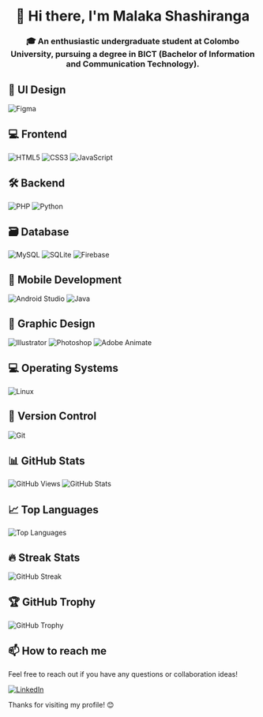 <h1 align="center">👋 Hi there, I'm Malaka Shashiranga</h1>
<h3 align="center">🎓 An enthusiastic undergraduate student at Colombo University, pursuing a degree in BICT (Bachelor of Information and Communication Technology).</h3>

## 🎨 UI Design
<p align="left"> 
  <img src="https://img.shields.io/badge/Figma-F24E1E?style=for-the-badge&logo=figma&logoColor=white" alt="Figma" />
</p>

## 💻 Frontend
<p align="left">
  <img src="https://img.shields.io/badge/HTML5-E34F26?style=for-the-badge&logo=html5&logoColor=white" alt="HTML5" />
  <img src="https://img.shields.io/badge/CSS3-1572B6?style=for-the-badge&logo=css3&logoColor=white" alt="CSS3" />
  <img src="https://img.shields.io/badge/JavaScript-F7DF1E?style=for-the-badge&logo=javascript&logoColor=black" alt="JavaScript" />
</p>

## 🛠️ Backend
<p align="left">
  <img src="https://img.shields.io/badge/PHP-777BB4?style=for-the-badge&logo=php&logoColor=white" alt="PHP" />
  <img src="https://img.shields.io/badge/Python-3776AB?style=for-the-badge&logo=python&logoColor=white" alt="Python" />
</p>

## 🗃️ Database
<p align="left">
  <img src="https://img.shields.io/badge/MySQL-4479A1?style=for-the-badge&logo=mysql&logoColor=white" alt="MySQL" />
  <img src="https://img.shields.io/badge/SQLite-003B57?style=for-the-badge&logo=sqlite&logoColor=white" alt="SQLite" />
  <img src="https://img.shields.io/badge/Firebase-FFCA28?style=for-the-badge&logo=firebase&logoColor=black" alt="Firebase" />
</p>

## 📱 Mobile Development
<p align="left">
  <img src="https://img.shields.io/badge/Android_Studio-3DDC84?style=for-the-badge&logo=android-studio&logoColor=white" alt="Android Studio" />
  <img src="https://img.shields.io/badge/Java-007396?style=for-the-badge&logo=java&logoColor=white" alt="Java" />
</p>

## 🎨 Graphic Design
<p align="left">
  <img src="https://img.shields.io/badge/Adobe_Illustrator-FF9A00?style=for-the-badge&logo=adobe-illustrator&logoColor=white" alt="Illustrator" />
  <img src="https://img.shields.io/badge/Adobe_Photoshop-31A8FF?style=for-the-badge&logo=adobe-photoshop&logoColor=white" alt="Photoshop" />
  <img src="https://img.shields.io/badge/Adobe_Animate-FF9A00?style=for-the-badge&logo=adobe-animate&logoColor=white" alt="Adobe Animate" />
</p>

## 💻 Operating Systems
<p align="left">
  <img src="https://img.shields.io/badge/Linux-FCC624?style=for-the-badge&logo=linux&logoColor=black" alt="Linux" />
</p>

## 🔗 Version Control
<p align="left">
  <img src="https://img.shields.io/badge/Git-F05032?style=for-the-badge&logo=git&logoColor=white" alt="Git" />
</p>

## 📊 GitHub Stats

![GitHub Views](https://komarev.com/ghpvc/?username=malakashashiranga&style=flat-square&color=blueviolet)
![GitHub Stats](https://github-readme-stats.vercel.app/api?username=malakashashiranga&show_icons=true&theme=radical)

## 📈 Top Languages

![Top Languages](https://github-readme-stats.vercel.app/api/top-langs/?username=malakashashiranga&layout=compact&theme=radical)

## 🔥 Streak Stats

![GitHub Streak](https://github-readme-streak-stats.herokuapp.com/?user=malakashashiranga&theme=dark)

## 🏆 GitHub Trophy

![GitHub Trophy](https://github-profile-trophy.vercel.app/?username=malakashashiranga&column=4&margin-w=18&margin-h=15)


## 📫 How to reach me

Feel free to reach out if you have any questions or collaboration ideas!

<p align="left">
  <a href="https://www.linkedin.com/in/malaka-shashiranga-44997b2b1">
    <img src="https://img.shields.io/badge/LinkedIn-0077B5?style=for-the-badge&logo=linkedin&logoColor=white" alt="LinkedIn" />
  </a>
</p>

Thanks for visiting my profile! 😊
